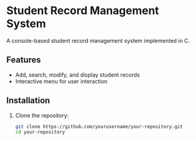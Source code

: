 # Student Record Management System

A console-based student record management system implemented in C.

## Features

- Add, search, modify, and display student records
- Interactive menu for user interaction

## Installation

1. Clone the repository:
   ```bash
   git clone https://github.com/yourusername/your-repository.git
   cd your-repository

